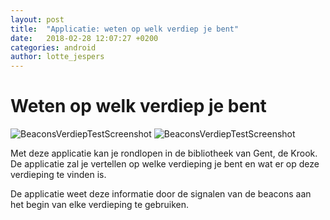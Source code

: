 ```yaml
---
layout: post
title:  "Applicatie: weten op welk verdiep je bent"
date:   2018-02-28 12:07:27 +0200
categories: android
author: lotte_jespers
---
```

# Weten op welk verdiep je bent

![BeaconsVerdiepTestScreenshot](https://i.imgur.com/8WlYkQLm.png)  ![BeaconsVerdiepTestScreenshot](https://i.imgur.com/tmXwNsEm.png)

Met deze applicatie kan je rondlopen in de bibliotheek van Gent, de Krook. De applicatie zal je vertellen op welke verdieping je bent en wat er op deze verdieping te vinden is.

De applicatie weet deze informatie door de signalen van de beacons aan het begin van elke verdieping te gebruiken.
